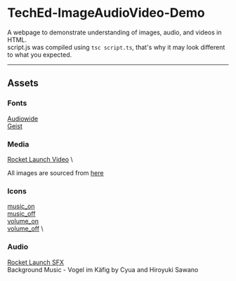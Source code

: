 # TechEd-ImageAudioVideo-Demo

A webpage to demonstrate understanding of images, audio, and videos in HTML. \
script.js was compiled using `tsc script.ts`, that's why it may look different to what you expected.

---

## Assets

### Fonts

[Audiowide](https://fonts.google.com/fonts/?query=Audiowide) \
[Geist](https://fonts.google.com/fonts/?query=Geist)

### Media

[Rocket Launch Video](https://www.pexels.com/video/rocket-take-off-countdown-854259/) \

All images are sourced from [here](https://www.pexels.com/search/space/)

### Icons

[music_on](https://fonts.google.com/icons?selected=Material+Symbols+Outlined:music_note:FILL@0;wght@400;GRAD@0;opsz@24&icon.query=music+note&icon.size=24&icon.color=%23fff) \
[music_off](https://fonts.google.com/icons?selected=Material+Symbols+Outlined:music_off:FILL@0;wght@400;GRAD@0;opsz@24&icon.query=music+off&icon.size=24&icon.color=%23fff) \
[volume_on](https://fonts.google.com/icons?selected=Material+Symbols+Outlined:volume_up:FILL@0;wght@400;GRAD@0;opsz@24&icon.query=volume+u&icon.size=24&icon.color=%23fff) \
[volume_off](https://fonts.google.com/icons?selected=Material+Symbols+Outlined:volume_off:FILL@0;wght@400;GRAD@0;opsz@24&icon.query=volume+off&icon.size=24&icon.color=%23fff) \

### Audio

[Rocket Launch SFX](https://pixabay.com/sound-effects/rocket-launch-sfx-253937/) \
Background Music - Vogel im Käfig by Cyua and Hiroyuki Sawano
